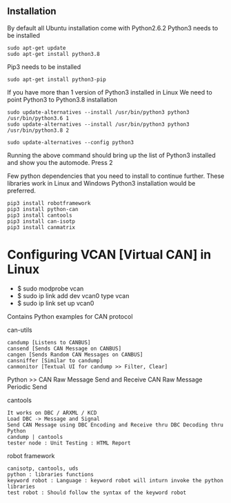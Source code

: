 ## Installation

By default all Ubuntu installation come with Python2.6.2
Python3 needs to be installed

```shell
sudo apt-get update
sudo apt-get install python3.8
```

Pip3 needs to be installed

```shell
sudo apt-get install python3-pip
```

If you have more than 1 version of Python3 installed in Linux
We need to point Python3 to Python3.8 installation

```shell
sudo update-alternatives --install /usr/bin/python3 python3 /usr/bin/python3.6 1
sudo update-alternatives --install /usr/bin/python3 python3 /usr/bin/python3.8 2
```

```shell
sudo update-alternatives --config python3
```

Running the above command should bring up the list of Python3 installed and show you the automode. Press 2

Few python dependencies that you need to install to continue further. These libraries work in Linux and Windows
Python3 installation would be preferred.

```shell
pip3 install robotframework
pip3 install python-can
pip3 install cantools
pip3 install can-isotp
pip3 install canmatrix
```
# Configuring VCAN [Virtual CAN] in Linux

*   $ sudo modprobe vcan
*   $ sudo ip link add dev vcan0 type vcan
*   $ sudo ip link set up vcan0

Contains Python examples for CAN protocol

can-utils

    candump [Listens to CANBUS]
    cansend [Sends CAN Message on CANBUS]
    cangen [Sends Random CAN Messages on CANBUS]
    cansniffer [Similar to candump]
    canmonitor [Textual UI for candump >> Filter, Clear]

Python >> CAN Raw Message Send and Receive CAN Raw Message Periodic Send

cantools

    It works on DBC / ARXML / KCD
    Load DBC -> Message and Signal
    Send CAN Message using DBC Encoding and Receive thru DBC Decoding thru Python
    candump | cantools
    tester node : Unit Testing : HTML Report

robot framework

    canisotp, cantools, uds
    python : libraries functions
    keyword robot : Language : keyword robot will inturn invoke the python libraries
    test robot : Should follow the syntax of the keyword robot
